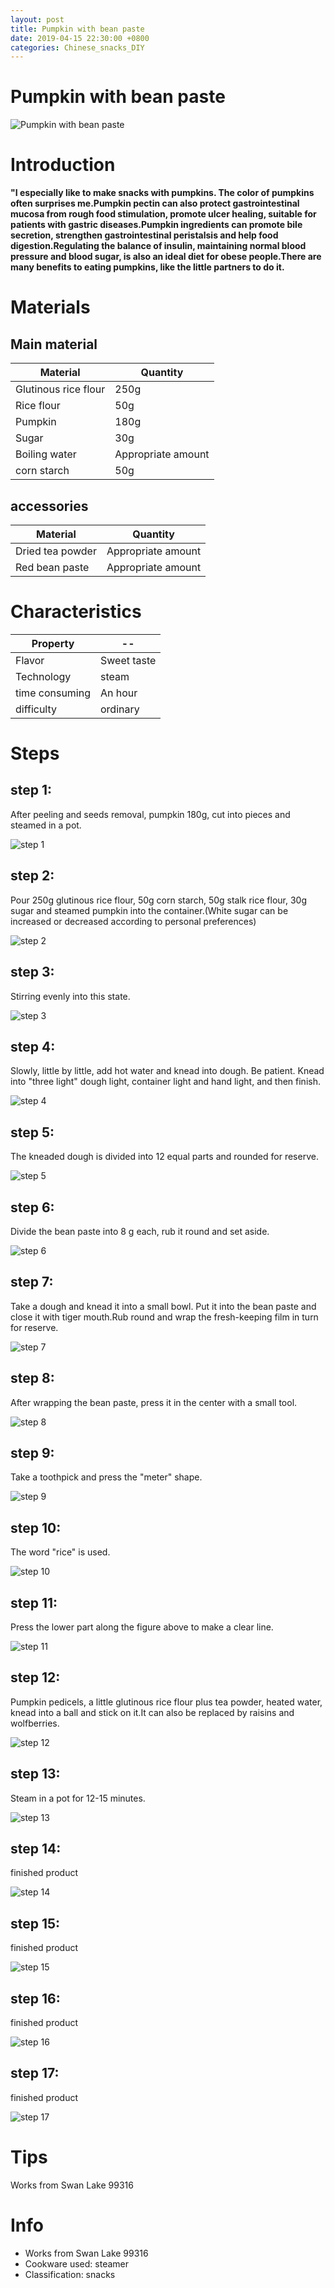 ```yaml
---
layout: post
title: Pumpkin with bean paste
date: 2019-04-15 22:30:00 +0800
categories: Chinese_snacks_DIY
---
```


# Pumpkin with bean paste

![Pumpkin with bean paste]({{site.baseurl}}/img/425474/425474.jpg)

# Introduction

**"I especially like to make snacks with pumpkins. The color of pumpkins often surprises me.Pumpkin pectin can also protect gastrointestinal mucosa from rough food stimulation, promote ulcer healing, suitable for patients with gastric diseases.Pumpkin ingredients can promote bile secretion, strengthen gastrointestinal peristalsis and help food digestion.Regulating the balance of insulin, maintaining normal blood pressure and blood sugar, is also an ideal diet for obese people.There are many benefits to eating pumpkins, like the little partners to do it.**

# Materials


## Main material

Material|Quantity
--|--
Glutinous rice flour|250g
Rice flour|50g
Pumpkin|180g
Sugar|30g
Boiling water|Appropriate amount
corn starch|50g

## accessories

Material|Quantity
--|--
Dried tea powder|Appropriate amount
Red bean paste|Appropriate amount

# Characteristics

Property|--
--|--
Flavor|Sweet taste
Technology|steam
time consuming|An hour
difficulty|ordinary

# Steps

## step 1:

After peeling and seeds removal, pumpkin 180g, cut into pieces and steamed in a pot.

![step 1]({{site.baseurl}}/img/425474/1.jpg)

## step 2:

Pour 250g glutinous rice flour, 50g corn starch, 50g stalk rice flour, 30g sugar and steamed pumpkin into the container.(White sugar can be increased or decreased according to personal preferences)

![step 2]({{site.baseurl}}/img/425474/2.jpg)

## step 3:

Stirring evenly into this state.

![step 3]({{site.baseurl}}/img/425474/3.jpg)

## step 4:

Slowly, little by little, add hot water and knead into dough. Be patient. Knead into "three light" dough light, container light and hand light, and then finish.

![step 4]({{site.baseurl}}/img/425474/4.jpg)

## step 5:

The kneaded dough is divided into 12 equal parts and rounded for reserve.

![step 5]({{site.baseurl}}/img/425474/5.jpg)

## step 6:

Divide the bean paste into 8 g each, rub it round and set aside.

![step 6]({{site.baseurl}}/img/425474/6.jpg)

## step 7:

Take a dough and knead it into a small bowl. Put it into the bean paste and close it with tiger mouth.Rub round and wrap the fresh-keeping film in turn for reserve.

![step 7]({{site.baseurl}}/img/425474/7.jpg)

## step 8:

After wrapping the bean paste, press it in the center with a small tool.

![step 8]({{site.baseurl}}/img/425474/8.jpg)

## step 9:

Take a toothpick and press the "meter" shape.

![step 9]({{site.baseurl}}/img/425474/9.jpg)

## step 10:

The word "rice" is used.

![step 10]({{site.baseurl}}/img/425474/10.jpg)

## step 11:

Press the lower part along the figure above to make a clear line.

![step 11]({{site.baseurl}}/img/425474/11.jpg)

## step 12:

Pumpkin pedicels, a little glutinous rice flour plus tea powder, heated water, knead into a ball and stick on it.It can also be replaced by raisins and wolfberries.

![step 12]({{site.baseurl}}/img/425474/12.jpg)

## step 13:

Steam in a pot for 12-15 minutes.

![step 13]({{site.baseurl}}/img/425474/13.jpg)

## step 14:

finished product

![step 14]({{site.baseurl}}/img/425474/14.jpg)

## step 15:

finished product

![step 15]({{site.baseurl}}/img/425474/15.jpg)

## step 16:

finished product

![step 16]({{site.baseurl}}/img/425474/16.jpg)

## step 17:

finished product

![step 17]({{site.baseurl}}/img/425474/17.jpg)

# Tips

Works from Swan Lake 99316

# Info

- Works from Swan Lake 99316
- Cookware used: steamer
- Classification: snacks